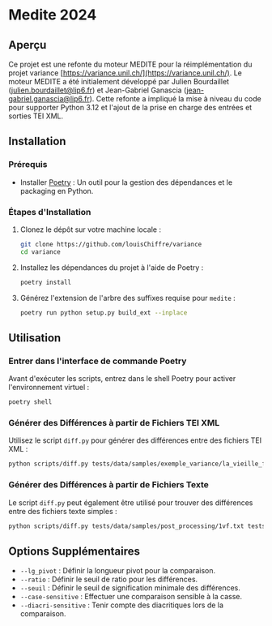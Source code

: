 
# Medite 2024

## Aperçu
Ce projet est une refonte du moteur MEDITE pour la réimplémentation du projet variance [https://variance.unil.ch/](https://variance.unil.ch/). Le moteur MEDITE a été initialement développé par Julien Bourdaillet (julien.bourdaillet@lip6.fr) et Jean-Gabriel Ganascia (jean-gabriel.ganascia@lip6.fr). Cette refonte a impliqué la mise à niveau du code pour supporter Python 3.12 et l'ajout de la prise en charge des entrées et sorties TEI XML.

## Installation

### Prérequis
- Installer [Poetry](https://python-poetry.org/) : Un outil pour la gestion des dépendances et le packaging en Python.

### Étapes d'Installation
1. Clonez le dépôt sur votre machine locale :
    ```bash
    git clone https://github.com/louisChiffre/variance
    cd variance
    ```

2. Installez les dépendances du projet à l'aide de Poetry :
    ```bash
    poetry install
    ```

3. Générez l'extension de l'arbre des suffixes requise pour `medite` :
    ```bash
    poetry run python setup.py build_ext --inplace
    ```

## Utilisation

### Entrer dans l'interface de commande Poetry
Avant d'exécuter les scripts, entrez dans le shell Poetry pour activer l'environnement virtuel :
```bash
poetry shell
```

### Générer des Différences à partir de Fichiers TEI XML
Utilisez le script `diff.py` pour générer des différences entre des fichiers TEI XML :
```bash
python scripts/diff.py tests/data/samples/exemple_variance/la_vieille_fille_v1.xml tests/data/samples/exemple_variance/la_vieille_fille_v2.xml --lg_pivot 7 --ratio 15 --seuil 50 --case-sensitive --diacri-sensitive --output-xml test.xml
```

### Générer des Différences à partir de Fichiers Texte
Le script `diff.py` peut également être utilisé pour trouver des différences entre des fichiers texte simples :
```bash
python scripts/diff.py tests/data/samples/post_processing/1vf.txt tests/data/samples/post_processing/2vf.txt --lg_pivot 7 --ratio 15 --seuil 50 --case-sensitive --diacri-sensitive --output-xml vf_v1_v2.xml
```

## Options Supplémentaires
- `--lg_pivot` : Définir la longueur pivot pour la comparaison.
- `--ratio` : Définir le seuil de ratio pour les différences.
- `--seuil` : Définir le seuil de signification minimale des différences.
- `--case-sensitive` : Effectuer une comparaison sensible à la casse.
- `--diacri-sensitive` : Tenir compte des diacritiques lors de la comparaison.